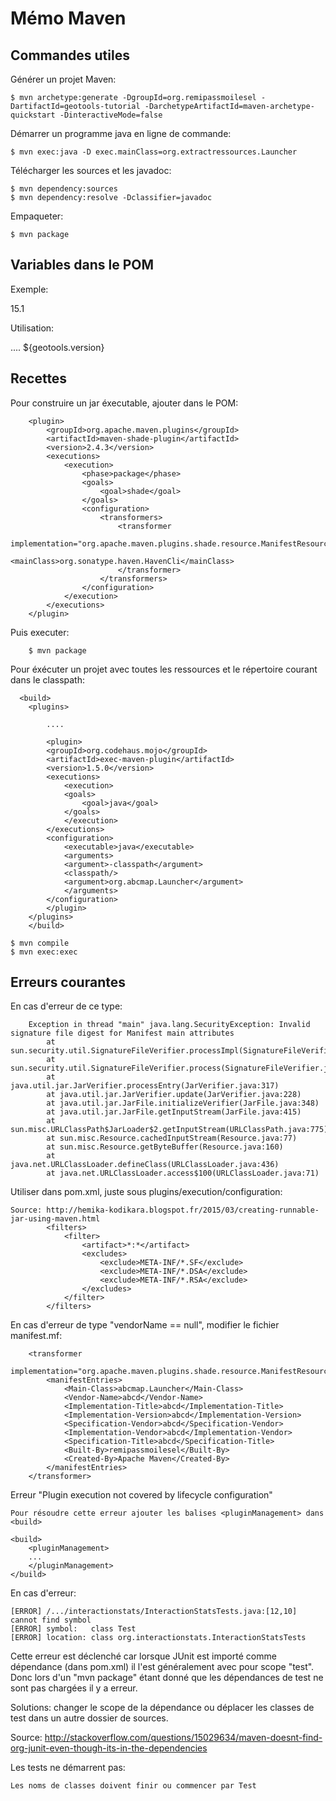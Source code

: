 # Mémo Maven

## Commandes utiles

Générer un projet Maven:

	$ mvn archetype:generate -DgroupId=org.remipassmoilesel -DartifactId=geotools-tutorial -DarchetypeArtifactId=maven-archetype-quickstart -DinteractiveMode=false

Démarrer un programme java en ligne de commande:

	$ mvn exec:java -D exec.mainClass=org.extractressources.Launcher

Télécharger les sources et les javadoc:

	$ mvn dependency:sources
	$ mvn dependency:resolve -Dclassifier=javadoc

Empaqueter:

	$ mvn package

## Variables dans le POM

Exemple:

  <properties>
	    <geotools.version>15.1</geotools.version>
  </properties>

Utilisation:

   <dependency>
      ....
      <version>${geotools.version}</version>
   </dependency>

## Recettes

Pour construire un jar éxecutable, ajouter dans le POM:


		<plugin>
			<groupId>org.apache.maven.plugins</groupId>
			<artifactId>maven-shade-plugin</artifactId>
			<version>2.4.3</version>
			<executions>
				<execution>
					<phase>package</phase>
					<goals>
						<goal>shade</goal>
					</goals>
					<configuration>
						<transformers>
							<transformer
								implementation="org.apache.maven.plugins.shade.resource.ManifestResourceTransformer">
								<mainClass>org.sonatype.haven.HavenCli</mainClass>
							</transformer>
						</transformers>
					</configuration>
				</execution>
			</executions>
		</plugin>

Puis executer:

		$ mvn package

Pour éxécuter un projet avec toutes les ressources et le répertoire courant dans le classpath:

	  <build>
		<plugins>

			....

		    <plugin>
			<groupId>org.codehaus.mojo</groupId>
			<artifactId>exec-maven-plugin</artifactId>
			<version>1.5.0</version>
			<executions>
			    <execution>
				<goals>
				    <goal>java</goal>
				</goals>
			    </execution>
			</executions>
			<configuration>
			    <executable>java</executable>
			    <arguments>
				<argument>-classpath</argument>
				<classpath/>
				<argument>org.abcmap.Launcher</argument>
			    </arguments>
			</configuration>
		    </plugin>
		</plugins>
	    </build>

	$ mvn compile
	$ mvn exec:exec

## Erreurs courantes
	
En cas d'erreur de ce type:

		Exception in thread "main" java.lang.SecurityException: Invalid signature file digest for Manifest main attributes
			at sun.security.util.SignatureFileVerifier.processImpl(SignatureFileVerifier.java:287)
			at sun.security.util.SignatureFileVerifier.process(SignatureFileVerifier.java:240)
			at java.util.jar.JarVerifier.processEntry(JarVerifier.java:317)
			at java.util.jar.JarVerifier.update(JarVerifier.java:228)
			at java.util.jar.JarFile.initializeVerifier(JarFile.java:348)
			at java.util.jar.JarFile.getInputStream(JarFile.java:415)
			at sun.misc.URLClassPath$JarLoader$2.getInputStream(URLClassPath.java:775)
			at sun.misc.Resource.cachedInputStream(Resource.java:77)
			at sun.misc.Resource.getByteBuffer(Resource.java:160)
			at java.net.URLClassLoader.defineClass(URLClassLoader.java:436)
			at java.net.URLClassLoader.access$100(URLClassLoader.java:71)

Utiliser dans pom.xml, juste sous plugins/execution/configuration:

	Source: http://hemika-kodikara.blogspot.fr/2015/03/creating-runnable-jar-using-maven.html
			<filters>
				<filter>
					<artifact>*:*</artifact>
					<excludes>
						<exclude>META-INF/*.SF</exclude>
						<exclude>META-INF/*.DSA</exclude>
						<exclude>META-INF/*.RSA</exclude>
					</excludes>
				</filter>
			</filters>


En cas d'erreur de type "vendorName == null", modifier le fichier manifest.mf:

		<transformer
			implementation="org.apache.maven.plugins.shade.resource.ManifestResourceTransformer">
			<manifestEntries>
				<Main-Class>abcmap.Launcher</Main-Class>
				<Vendor-Name>abcd</Vendor-Name>
				<Implementation-Title>abcd</Implementation-Title>
				<Implementation-Version>abcd</Implementation-Version>
				<Specification-Vendor>abcd</Specification-Vendor>
				<Implementation-Vendor>abcd</Implementation-Vendor>
				<Specification-Title>abcd</Specification-Title>
				<Built-By>remipassmoilesel</Built-By>
				<Created-By>Apache Maven</Created-By>
			</manifestEntries>
		</transformer>



Erreur "Plugin execution not covered by lifecycle configuration"

	Pour résoudre cette erreur ajouter les balises <pluginManagement> dans <build>

	<build>
		<pluginManagement>
		...
		</pluginManagement>
	</build>

En cas d'erreur:
    
    [ERROR] /.../interactionstats/InteractionStatsTests.java:[12,10] cannot find symbol
	[ERROR] symbol:   class Test
	[ERROR] location: class org.interactionstats.InteractionStatsTests

Cette erreur est déclenché car lorsque JUnit est importé comme dépendance (dans pom.xml) il 
l'est généralement avec pour scope "test". Donc lors d'un "mvn package" étant donné que 
les dépendances de test ne sont pas chargées il y a erreur. 

Solutions: changer le scope de la dépendance ou déplacer les classes de test dans un autre 
dossier de sources.

Source: http://stackoverflow.com/questions/15029634/maven-doesnt-find-org-junit-even-though-its-in-the-dependencies

Les tests ne démarrent pas:

	Les noms de classes doivent finir ou commencer par Test

